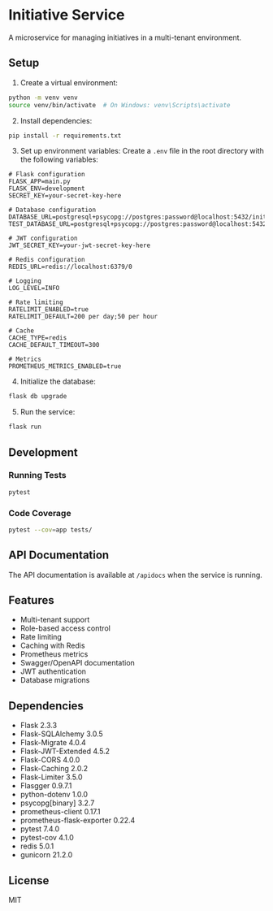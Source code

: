 # Initiative Service

A microservice for managing initiatives in a multi-tenant environment.

## Setup

1. Create a virtual environment:
```bash
python -m venv venv
source venv/bin/activate  # On Windows: venv\Scripts\activate
```

2. Install dependencies:
```bash
pip install -r requirements.txt
```

3. Set up environment variables:
Create a `.env` file in the root directory with the following variables:

```env
# Flask configuration
FLASK_APP=main.py
FLASK_ENV=development
SECRET_KEY=your-secret-key-here

# Database configuration
DATABASE_URL=postgresql+psycopg://postgres:password@localhost:5432/initiative_service
TEST_DATABASE_URL=postgresql+psycopg://postgres:password@localhost:5432/initiative_service_test

# JWT configuration
JWT_SECRET_KEY=your-jwt-secret-key-here

# Redis configuration
REDIS_URL=redis://localhost:6379/0

# Logging
LOG_LEVEL=INFO

# Rate limiting
RATELIMIT_ENABLED=true
RATELIMIT_DEFAULT=200 per day;50 per hour

# Cache
CACHE_TYPE=redis
CACHE_DEFAULT_TIMEOUT=300

# Metrics
PROMETHEUS_METRICS_ENABLED=true
```

4. Initialize the database:
```bash
flask db upgrade
```

5. Run the service:
```bash
flask run
```

## Development

### Running Tests
```bash
pytest
```

### Code Coverage
```bash
pytest --cov=app tests/
```

## API Documentation

The API documentation is available at `/apidocs` when the service is running.

## Features

- Multi-tenant support
- Role-based access control
- Rate limiting
- Caching with Redis
- Prometheus metrics
- Swagger/OpenAPI documentation
- JWT authentication
- Database migrations

## Dependencies

- Flask 2.3.3
- Flask-SQLAlchemy 3.0.5
- Flask-Migrate 4.0.4
- Flask-JWT-Extended 4.5.2
- Flask-CORS 4.0.0
- Flask-Caching 2.0.2
- Flask-Limiter 3.5.0
- Flasgger 0.9.7.1
- python-dotenv 1.0.0
- psycopg[binary] 3.2.7
- prometheus-client 0.17.1
- prometheus-flask-exporter 0.22.4
- pytest 7.4.0
- pytest-cov 4.1.0
- redis 5.0.1
- gunicorn 21.2.0

## License

MIT 